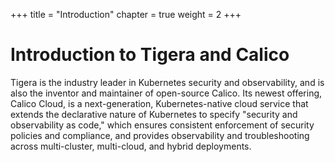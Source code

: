 +++
title = "Introduction"
chapter = true
weight = 2
+++
# Introduction to Tigera and Calico

Tigera is the industry leader in Kubernetes security and observability, and is also the inventor and maintainer of open-source Calico. Its newest offering, Calico Cloud, is a next-generation, Kubernetes-native cloud service that extends the declarative nature of Kubernetes to specify "security and observability as code," which ensures consistent enforcement of security policies and compliance, and provides observability and troubleshooting across multi-cluster, multi-cloud, and hybrid deployments.
